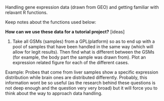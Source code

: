 Handling gene expression data (drawn from GEO) and getting familiar with relavant R functions. 

Keep notes about the functions used below:


**How can we use these data for a tutorial project?** [ideas]
1. Take all GSMs (samples) from a GPL(platform) so as to end up with a pool of samples that have been handled in the same way (which will allow for legit results). Then find what is different between the GSMs (for example, the body part the sample was drawn from). Plot an expression related figure for each of the different cases. 

Example: Probes that come from liver samples show a specific expression distribution while brain ones are distributed differently. Probably, this information wont be so useful (as the research behind these questions is not deep enough and the question very very broad) but it will force you to think about the way to approach data handling. 
